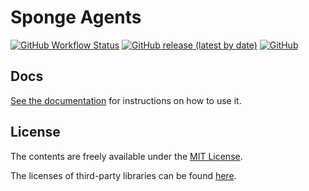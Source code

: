 # Sponge Agents

<p align="left">
    <a target="_blank" href="https://github.com/root-square/sponge-agents/actions"><img alt="GitHub Workflow Status" src="https://img.shields.io/github/actions/workflow/status/root-square/sponge-agents/publish.yml?branch=main"></a>
    <a target="_blank" href="https://github.com/root-square/sponge-agents/releases/latest"><img alt="GitHub release (latest by date)" src="https://img.shields.io/github/v/release/root-square/sponge-agents"></a>
    <a target="_blank" href="https://github.com/root-square/sponge-agents/blob/main/docs/LICENSE.md"><img alt="GitHub" src="https://img.shields.io/github/license/root-square/sponge-agents"></a>
</p>

## Docs
[See the documentation](./docs/GUIDE.md) for instructions on how to use it.

## License
The contents are freely available under the [MIT License](http://opensource.org/licenses/MIT).

The licenses of third-party libraries can be found [here](./docs/OPENSOURCES.md).
